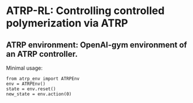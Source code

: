 # ATRP-RL: Controlling controlled polymerization via ATRP

## ATRP environment: OpenAI-gym environment of an ATRP controller.
Minimal usage:
```
from atrp_env import ATRPEnv
env = ATRPEnv()
state = env.reset()
new_state = env.action(0)
```

